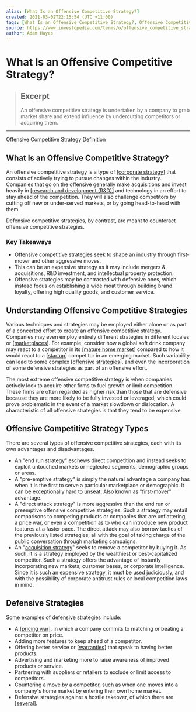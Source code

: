 ```yaml
---
alias: [What Is an Offensive Competitive Strategy?]
created: 2021-03-02T22:15:54 (UTC +11:00)
tags: [What Is an Offensive Competitive Strategy?, Offensive Competitive Strategy Definition]
source: https://www.investopedia.com/terms/o/offensive_competitive_strategy.asp
author: Adam Hayes
---
```


# What Is an Offensive Competitive Strategy?

> ## Excerpt
> An offensive competitive strategy is undertaken by a company to grab market share and extend influence by undercutting competitors or acquiring them.

---

Offensive Competitive Strategy Definition
## What Is an Offensive Competitive Strategy?

An offensive competitive strategy is a type of [[corporate strategy]](https://www.investopedia.com/terms/s/six-forces-model.asp) that consists of actively trying to pursue changes within the industry. Companies that go on the offensive generally make acquisitions and invest heavily in [[research and development (R&D)]](https://www.investopedia.com/terms/r/randd.asp) and technology in an effort to stay ahead of the competition. They will also challenge competitors by cutting off new or under-served markets, or by going head-to-head with them.

Defensive competitive strategies, by contrast, are meant to counteract offensive competitive strategies.

### Key Takeaways

-   Offensive competitive strategies seek to shape an industry through first-mover and other aggressive moves.
-   This can be an expensive strategy as it may include mergers & acquisitions, R&D investment, and intellectual property protection.
-   Offensive strategies may be contrasted with defensive ones, which instead focus on establishing a wide moat through building brand loyalty, offering high quality goods, and customer service.

## Understanding Offensive Competitive Strategies

Various techniques and strategies may be employed either alone or as part of a concerted effort to create an offensive competitive strategy. Companies may even employ entirely different strategies in different locales or [[marketplaces]](https://www.investopedia.com/terms/m/market.asp). For example, consider how a global soft drink company may react to a competitor in its [[mature home market]](https://www.investopedia.com/terms/m/marketsaturation.asp) compared to how it would react to a [[startup]](https://www.investopedia.com/terms/s/startup.asp) competitor in an emerging market. Such variability can lead to some complex [[offensive strategies]](https://www.investopedia.com/terms/j/judo-business-strategy.asp), and even the incorporation of some defensive strategies as part of an offensive effort.

The most extreme offensive competitive strategy is when companies actively look to acquire other firms to fuel growth or limit competition. These firms are often regarded as higher risk than those that are defensive because they are more likely to be fully invested or leveraged, which could prove problematic in the event of a market slowdown or dislocation. A characteristic of all offensive strategies is that they tend to be expensive.

## Offensive Competitive Strategy Types

There are several types of offensive competitive strategies, each with its own advantages and disadvantages.

-   An "end run strategy" eschews direct competition and instead seeks to exploit untouched markets or neglected segments, demographic groups or areas.
-   A "pre-emptive strategy" is simply the natural advantage a company has when it is the first to serve a particular marketplace or demographic. It can be exceptionally hard to unseat. Also known as "[first-mover](https://www.investopedia.com/terms/f/firstmover.asp)" advantage.
-   A "direct attack strategy" is more aggressive than the end run or preemptive offensive competitive strategies. Such a strategy may entail comparisons to competing products or companies that are unflattering, a price war, or even a competition as to who can introduce new product features at a faster pace. The direct attack may also borrow tactics of the previously listed strategies, all with the goal of taking charge of the public conversation through marketing campaigns.
-   An "[acquisition strategy](https://www.investopedia.com/terms/a/asset-acquisition-strategy.asp)" seeks to remove a competitor by buying it. As such, it is a strategy employed by the wealthiest or best-capitalized competitor. Such a strategy offers the advantage of instantly incorporating new markets, customer bases, or corporate intelligence. Since it is such an expensive strategy, it must be used judiciously, and with the possibility of corporate antitrust rules or local competition laws in mind.

## Defensive Strategies

Some examples of defensive strategies include:

-   A [[pricing war]](https://www.investopedia.com/terms/p/price-war.asp), in which a company commits to matching or beating a competitor on price.
-   Adding more features to keep ahead of a competitor.
-   Offering better service or [[warranties]](https://www.investopedia.com/terms/w/warranty.asp) that speak to having better products.
-   Advertising and marketing more to raise awareness of improved products or service.
-   Partnering with suppliers or retailers to exclude or limit access to competitors.
-   Countering a move by a competitor, such as when one moves into a company's home market by entering their own home market.
-   Defensive strategies against a hostile takeover, of which there are [[several]](https://www.investopedia.com/articles/stocks/08/corporate-takeover-defense.asp).
